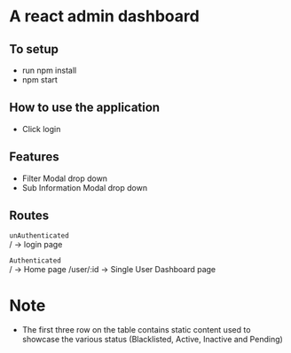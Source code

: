 # A react admin dashboard

## To setup

- run npm install
- npm start

## How to use the application

- Click login

## Features

- Filter Modal drop down
- Sub Information Modal drop down

## Routes

`unAuthenticated` <br />
/ -> login page

`Authenticated` <br />
/ -> Home page
/user/:id -> Single User Dashboard page

# Note

- The first three row on the table contains static content used to showcase the various status (Blacklisted, Active, Inactive and Pending)
